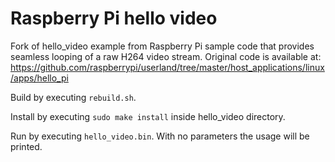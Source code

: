 # Raspberry Pi hello video
Fork of hello_video example from Raspberry Pi sample code that provides seamless looping of a raw H264 video stream.  Original code is available at: https://github.com/raspberrypi/userland/tree/master/host_applications/linux/apps/hello_pi

Build by executing `rebuild.sh`.

Install by executing `sudo make install` inside hello_video directory.

Run by executing `hello_video.bin`.  With no parameters the usage will be printed.
